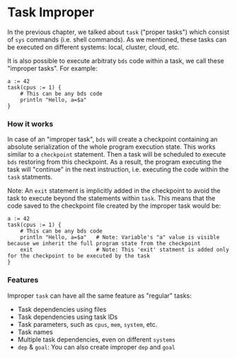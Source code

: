 # Task Improper

In the previous chapter, we talked about `task` ("proper tasks") which consist of `sys` commands (i.e. shell commands).
As we mentioned, these tasks can be executed on different systems: local, cluster, cloud, etc.

It is also possible to execute arbitraty `bds` code within a task, we call these "improper tasks".
For example:
```
a := 42
task(cpus := 1) {
	# This can be any bds code
	println "Hello, a=$a"
}
```

### How it works

In case of an "improper task", `bds` will create a checkpoint containing an absolute serialization of the whole program execution state.
This works similar to a `checkpoint` statement.
Then a task will be scheduled to execute `bds` restoring from this checkpoint.
As a result, the program executing the task will "continue" in the next instruction, i.e. executing the code within the `task` statments.

Note: An `exit` statement is implicitly added in the checkpoint to avoid the task to execute beyond the statements within `task`.
This means that the code saved to the checkpoint file created by the improper task would be:

```
a := 42
task(cpus := 1) {
	# This can be any bds code
	println "Hello, a=$a"	# Note: Variable's "a" value is visible because we inherit the full program state from the checkpoint
	exit                    # Note: This 'exit' statment is added only for the checkpoint to be executed by the task
}
```

### Features

Improper `task` can have all the same feature as "regular" tasks:

- Task dependencies using files
- Task dependencies using task IDs
- Task parameters, such as `cpus`, `mem`, `system`, etc.
- Task names
- Multiple task dependencies, even on different `systems`
- `dep` & `goal`: You can also create improper `dep` and `goal`

